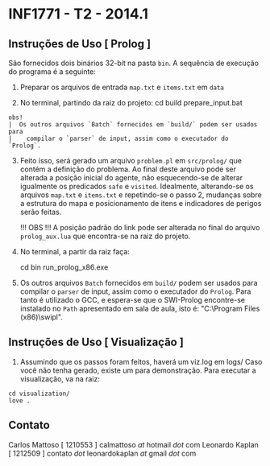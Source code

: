 INF1771 - T2 - 2014.1
=====================

Instruções de Uso [ Prolog ]
----------------------------

  São fornecidos dois binários 32-bit na pasta `bin`. A sequência de execução
    do programa é a seguinte:

  1) Preparar os arquivos de entrada `map.txt` e `items.txt` em `data`
  
  2) No terminal, partindo da raiz do projeto:
      cd build
      prepare_input.bat

    obs!
    |  Os outros arquivos `Batch` fornecidos em `build/` podem ser usados para 
    |    compilar o `parser` de input, assim como o executador do `Prolog`.

  3) Feito isso, será gerado um arquivo `problem.pl` em `src/prolog/` que 
       contém a definição do problema. Ao final deste arquivo pode ser alterada
       a posição inicial do agente, não esquecendo-se de alterar igualmente os
       predicados `safe` e `visited`. 
     Idealmente, alterando-se os arquivos `map.txt` e `items.txt` e repetindo-se
       o passo 2, mudanças sobre a estrutura do mapa e posicionamento de itens
       e indicadores de perigos serão feitas.

     !!! OBS !!!
      A posição padrão do link pode ser alterada no final do arquivo 
        `prolog_aux.lua` que encontra-se na raiz do projeto.

  4) No terminal, a partir da raiz faça:
       
       cd bin
       run_prolog_x86.exe

  5) Os outros arquivos `Batch` fornecidos em `build/` podem ser usados para
       compilar o `parser` de input, assim como o executador do `Prolog`.
     Para tanto é utilizado o GCC, e espera-se que o SWI-Prolog encontre-se 
       instalado no `Path` apresentado em sala de aula, isto é:
       "C:\Program Files (x86)\swipl\".

Instruções de Uso [ Visualização ]
----------------------------------
  
  1) Assumindo que os passos foram feitos, haverá um viz.log em logs/ 
  Caso você não tenha gerado, existe um para demonstração. 
  Para executar a visualização, va na raiz:

    cd visualization/
    love .



Contato
-------

  Carlos Mattoso  [ 1210553 ]
    calmattoso _at_ hotmail _dot_ com
  Leonardo Kaplan [ 1212509 ]
    contato _dot_ leonardokaplan _at_ gmail _dot_ com
